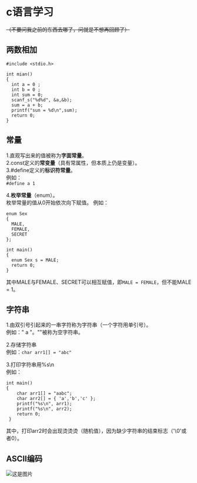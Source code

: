 # c语言学习  
~~（不要问我之前的东西去哪了，问就是不想再回顾了）~~   
## 两数相加  
```
#include <stdio.h>

int mian()
{
  int a = 0 ;  
  int b = 0 ;
  int sum = 0;  
  scanf_s("%d%d", &a,&b);
  sum = a + b;
  printf("sun = %d\n",sum);
  return 0;  
}
```
## 常量
1.直观写出来的值被称为**字面常量**。  
2.const定义的**常变量**（具有常属性，但本质上仍是变量）。  
3.#define定义的**标识符常量**。  
例如：  
`#define a 1 `  

4.**枚举常量**（enum）。  
枚举常量的值从0开始依次向下赋值。
例如：  
```
enum Sex
{
  MALE,  
  FEMALE,  
  SECRET  
};

int main()
{
  enum Sex s = MALE;
  return 0;
}
```
其中MALE与FEMALE、SECRET可以相互赋值，即`MALE = FEMALE`，但不能MALE = 1。  
## 字符串  
1.由双引号引起来的一串字符称为字符串（一个字符用单引号）。  
例如：" a "。""被称为空字符串。  

2.存储字符串  
例如：`char arr1[] = "abc"`  

3.打印字符串用%s\n  
例如： 
```
int main()
{
	char arr1[] = "aabc";
	char arr2[] = { 'a','b','c' };
	printf("%s\n", arr1);
	printf("%s\n", arr2);
	return 0;
 }
```
其中，打印arr2时会出现烫烫烫（随机值），因为缺少字符串的结束标志（'\0'或者0）。  
## ASCII编码  
![这是图片](https://th.bing.com/th/id/OIP.4EYLlHMWo7IFoAymAAuc7gHaL6?pid=ImgDet&rs=1 "ASCII编码")


